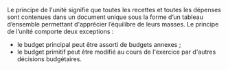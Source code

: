 Le principe de l'unité signifie que toutes les recettes et toutes les dépenses sont contenues dans un document unique sous la forme d’un tableau d’ensemble permettant d'apprécier l’équilibre de leurs masses.
Le principe de l’unité comporte deux exceptions :
- le budget principal peut être assorti de budgets annexes ;
- le budget primitif peut être modifié au cours de l'exercice par d'autres décisions budgétaires.